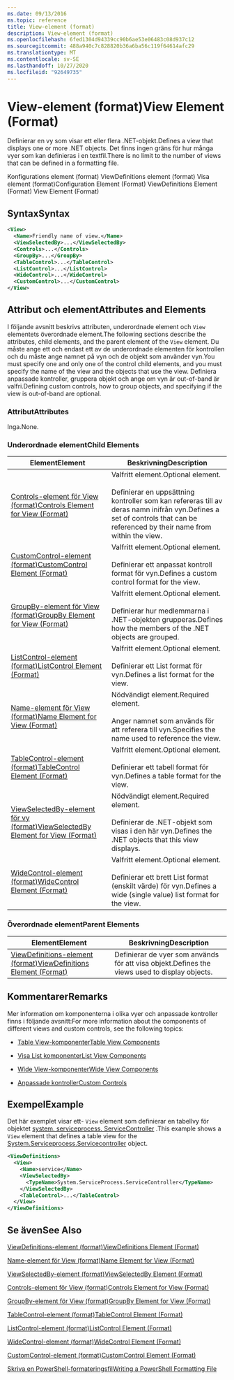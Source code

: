 ```yaml
---
ms.date: 09/13/2016
ms.topic: reference
title: View-element (format)
description: View-element (format)
ms.openlocfilehash: 6fed1304d94339cc90b6ae53e06483c08d937c12
ms.sourcegitcommit: 488a940c7c828820b36a6ba56c119f64614afc29
ms.translationtype: MT
ms.contentlocale: sv-SE
ms.lasthandoff: 10/27/2020
ms.locfileid: "92649735"
---
```

# <a name="view-element-format"></a><span data-ttu-id="08e43-103">View-element (format)</span><span class="sxs-lookup"><span data-stu-id="08e43-103">View Element (Format)</span></span>

<span data-ttu-id="08e43-104">Definierar en vy som visar ett eller flera .NET-objekt.</span><span class="sxs-lookup"><span data-stu-id="08e43-104">Defines a view that displays one or more .NET objects.</span></span> <span data-ttu-id="08e43-105">Det finns ingen gräns för hur många vyer som kan definieras i en textfil.</span><span class="sxs-lookup"><span data-stu-id="08e43-105">There is no limit to the number of views that can be defined in a formatting file.</span></span>

<span data-ttu-id="08e43-106">Konfigurations element (format) ViewDefinitions element (format) Visa element (format)</span><span class="sxs-lookup"><span data-stu-id="08e43-106">Configuration Element (Format) ViewDefinitions Element (Format) View Element (Format)</span></span>

## <a name="syntax"></a><span data-ttu-id="08e43-107">Syntax</span><span class="sxs-lookup"><span data-stu-id="08e43-107">Syntax</span></span>

```xml
<View>
  <Name>Friendly name of view.</Name>
  <ViewSelectedBy>...</ViewSelectedBy>
  <Controls>...</Controls>
  <GroupBy>...</GroupBy>
  <TableControl>...</TableControl>
  <ListControl>...</ListControl>
  <WideControl>...</WideControl>
  <CustomControl>...</CustomControl>
</View>
```

## <a name="attributes-and-elements"></a><span data-ttu-id="08e43-108">Attribut och element</span><span class="sxs-lookup"><span data-stu-id="08e43-108">Attributes and Elements</span></span>

<span data-ttu-id="08e43-109">I följande avsnitt beskrivs attributen, underordnade element och `View` elementets överordnade element.</span><span class="sxs-lookup"><span data-stu-id="08e43-109">The following sections describe the attributes, child elements, and the parent element of the `View` element.</span></span> <span data-ttu-id="08e43-110">Du måste ange ett och endast ett av de underordnade elementen för kontrollen och du måste ange namnet på vyn och de objekt som använder vyn.</span><span class="sxs-lookup"><span data-stu-id="08e43-110">You must specify one and only one of the control child elements, and you must specify the name of the view and the objects that use the view.</span></span> <span data-ttu-id="08e43-111">Definiera anpassade kontroller, gruppera objekt och ange om vyn är out-of-band är valfri.</span><span class="sxs-lookup"><span data-stu-id="08e43-111">Defining custom controls, how to group objects, and specifying if the view is out-of-band are optional.</span></span>

### <a name="attributes"></a><span data-ttu-id="08e43-112">Attribut</span><span class="sxs-lookup"><span data-stu-id="08e43-112">Attributes</span></span>

<span data-ttu-id="08e43-113">Inga.</span><span class="sxs-lookup"><span data-stu-id="08e43-113">None.</span></span>

### <a name="child-elements"></a><span data-ttu-id="08e43-114">Underordnade element</span><span class="sxs-lookup"><span data-stu-id="08e43-114">Child Elements</span></span>

|<span data-ttu-id="08e43-115">Element</span><span class="sxs-lookup"><span data-stu-id="08e43-115">Element</span></span>|<span data-ttu-id="08e43-116">Beskrivning</span><span class="sxs-lookup"><span data-stu-id="08e43-116">Description</span></span>|
|-------------|-----------------|
|[<span data-ttu-id="08e43-117">Controls-element för View (format)</span><span class="sxs-lookup"><span data-stu-id="08e43-117">Controls Element for View (Format)</span></span>](./controls-element-for-view-format.md)|<span data-ttu-id="08e43-118">Valfritt element.</span><span class="sxs-lookup"><span data-stu-id="08e43-118">Optional element.</span></span><br /><br /> <span data-ttu-id="08e43-119">Definierar en uppsättning kontroller som kan refereras till av deras namn inifrån vyn.</span><span class="sxs-lookup"><span data-stu-id="08e43-119">Defines a set of controls that can be referenced by their name from within the view.</span></span>|
|[<span data-ttu-id="08e43-120">CustomControl-element (format)</span><span class="sxs-lookup"><span data-stu-id="08e43-120">CustomControl Element (Format)</span></span>](./customcontrol-element-for-groupby-format.md)|<span data-ttu-id="08e43-121">Valfritt element.</span><span class="sxs-lookup"><span data-stu-id="08e43-121">Optional element.</span></span><br /><br /> <span data-ttu-id="08e43-122">Definierar ett anpassat kontroll format för vyn.</span><span class="sxs-lookup"><span data-stu-id="08e43-122">Defines a custom control format for the view.</span></span>|
|[<span data-ttu-id="08e43-123">GroupBy-element för View (format)</span><span class="sxs-lookup"><span data-stu-id="08e43-123">GroupBy Element for View (Format)</span></span>](./groupby-element-for-view-format.md)|<span data-ttu-id="08e43-124">Valfritt element.</span><span class="sxs-lookup"><span data-stu-id="08e43-124">Optional element.</span></span><br /><br /> <span data-ttu-id="08e43-125">Definierar hur medlemmarna i .NET-objekten grupperas.</span><span class="sxs-lookup"><span data-stu-id="08e43-125">Defines how the members of the .NET objects are grouped.</span></span>|
|[<span data-ttu-id="08e43-126">ListControl-element (format)</span><span class="sxs-lookup"><span data-stu-id="08e43-126">ListControl Element (Format)</span></span>](./listcontrol-element-format.md)|<span data-ttu-id="08e43-127">Valfritt element.</span><span class="sxs-lookup"><span data-stu-id="08e43-127">Optional element.</span></span><br /><br /> <span data-ttu-id="08e43-128">Definierar ett List format för vyn.</span><span class="sxs-lookup"><span data-stu-id="08e43-128">Defines a list format for the view.</span></span>|
|[<span data-ttu-id="08e43-129">Name-element för View (format)</span><span class="sxs-lookup"><span data-stu-id="08e43-129">Name Element for View (Format)</span></span>](./name-element-for-view-format.md)|<span data-ttu-id="08e43-130">Nödvändigt element.</span><span class="sxs-lookup"><span data-stu-id="08e43-130">Required element.</span></span><br /><br /> <span data-ttu-id="08e43-131">Anger namnet som används för att referera till vyn.</span><span class="sxs-lookup"><span data-stu-id="08e43-131">Specifies the name used to reference the view.</span></span>|
|[<span data-ttu-id="08e43-132">TableControl-element (format)</span><span class="sxs-lookup"><span data-stu-id="08e43-132">TableControl Element (Format)</span></span>](./tablecontrol-element-format.md)|<span data-ttu-id="08e43-133">Valfritt element.</span><span class="sxs-lookup"><span data-stu-id="08e43-133">Optional element.</span></span><br /><br /> <span data-ttu-id="08e43-134">Definierar ett tabell format för vyn.</span><span class="sxs-lookup"><span data-stu-id="08e43-134">Defines a table format for the view.</span></span>|
|[<span data-ttu-id="08e43-135">ViewSelectedBy-element för vy (format)</span><span class="sxs-lookup"><span data-stu-id="08e43-135">ViewSelectedBy Element for View (Format)</span></span>](./viewselectedby-element-format.md)|<span data-ttu-id="08e43-136">Nödvändigt element.</span><span class="sxs-lookup"><span data-stu-id="08e43-136">Required element.</span></span><br /><br /> <span data-ttu-id="08e43-137">Definierar de .NET-objekt som visas i den här vyn.</span><span class="sxs-lookup"><span data-stu-id="08e43-137">Defines the .NET objects that this view displays.</span></span>|
|[<span data-ttu-id="08e43-138">WideControl-element (format)</span><span class="sxs-lookup"><span data-stu-id="08e43-138">WideControl Element (Format)</span></span>](./widecontrol-element-format.md)|<span data-ttu-id="08e43-139">Valfritt element.</span><span class="sxs-lookup"><span data-stu-id="08e43-139">Optional element.</span></span><br /><br /> <span data-ttu-id="08e43-140">Definierar ett brett List format (enskilt värde) för vyn.</span><span class="sxs-lookup"><span data-stu-id="08e43-140">Defines a wide (single value) list format for the view.</span></span>|

### <a name="parent-elements"></a><span data-ttu-id="08e43-141">Överordnade element</span><span class="sxs-lookup"><span data-stu-id="08e43-141">Parent Elements</span></span>

|<span data-ttu-id="08e43-142">Element</span><span class="sxs-lookup"><span data-stu-id="08e43-142">Element</span></span>|<span data-ttu-id="08e43-143">Beskrivning</span><span class="sxs-lookup"><span data-stu-id="08e43-143">Description</span></span>|
|-------------|-----------------|
|[<span data-ttu-id="08e43-144">ViewDefinitions-element (format)</span><span class="sxs-lookup"><span data-stu-id="08e43-144">ViewDefinitions Element (Format)</span></span>](./viewdefinitions-element-format.md)|<span data-ttu-id="08e43-145">Definierar de vyer som används för att visa objekt.</span><span class="sxs-lookup"><span data-stu-id="08e43-145">Defines the views used to display objects.</span></span>|

## <a name="remarks"></a><span data-ttu-id="08e43-146">Kommentarer</span><span class="sxs-lookup"><span data-stu-id="08e43-146">Remarks</span></span>

<span data-ttu-id="08e43-147">Mer information om komponenterna i olika vyer och anpassade kontroller finns i följande avsnitt:</span><span class="sxs-lookup"><span data-stu-id="08e43-147">For more information about the components of different views and custom controls, see the following topics:</span></span>

- [<span data-ttu-id="08e43-148">Table View-komponenter</span><span class="sxs-lookup"><span data-stu-id="08e43-148">Table View Components</span></span>](./creating-a-table-view.md)

- [<span data-ttu-id="08e43-149">Visa List komponenter</span><span class="sxs-lookup"><span data-stu-id="08e43-149">List View Components</span></span>](./creating-a-list-view.md)

- [<span data-ttu-id="08e43-150">Wide View-komponenter</span><span class="sxs-lookup"><span data-stu-id="08e43-150">Wide View Components</span></span>](./creating-a-wide-view.md)

- [<span data-ttu-id="08e43-151">Anpassade kontroller</span><span class="sxs-lookup"><span data-stu-id="08e43-151">Custom Controls</span></span>](./creating-custom-controls.md)

## <a name="example"></a><span data-ttu-id="08e43-152">Exempel</span><span class="sxs-lookup"><span data-stu-id="08e43-152">Example</span></span>

<span data-ttu-id="08e43-153">Det här exemplet visar ett- `View` element som definierar en tabellvy för objektet [system. serviceprocess. ServiceController](/dotnet/api/System.ServiceProcess.ServiceController) .</span><span class="sxs-lookup"><span data-stu-id="08e43-153">This example shows a `View` element that defines a table view for the [System.Serviceprocess.Servicecontroller](/dotnet/api/System.ServiceProcess.ServiceController) object.</span></span>

```xml
<ViewDefinitions>
  <View>
    <Name>service</Name>
    <ViewSelectedBy>
      <TypeName>System.ServiceProcess.ServiceController</TypeName>
    </ViewSelectedBy>
    <TableControl>...</TableControl>
  </View>
</ViewDefinitions>

```

## <a name="see-also"></a><span data-ttu-id="08e43-154">Se även</span><span class="sxs-lookup"><span data-stu-id="08e43-154">See Also</span></span>

[<span data-ttu-id="08e43-155">ViewDefinitions-element (format)</span><span class="sxs-lookup"><span data-stu-id="08e43-155">ViewDefinitions Element (Format)</span></span>](./viewdefinitions-element-format.md)

[<span data-ttu-id="08e43-156">Name-element för View (format)</span><span class="sxs-lookup"><span data-stu-id="08e43-156">Name Element for View (Format)</span></span>](./name-element-for-view-format.md)

[<span data-ttu-id="08e43-157">ViewSelectedBy-element (format)</span><span class="sxs-lookup"><span data-stu-id="08e43-157">ViewSelectedBy Element (Format)</span></span>](./viewselectedby-element-format.md)

[<span data-ttu-id="08e43-158">Controls-element för View (format)</span><span class="sxs-lookup"><span data-stu-id="08e43-158">Controls Element for View (Format)</span></span>](./controls-element-for-view-format.md)

[<span data-ttu-id="08e43-159">GroupBy-element för View (format)</span><span class="sxs-lookup"><span data-stu-id="08e43-159">GroupBy Element for View (Format)</span></span>](./groupby-element-for-view-format.md)

[<span data-ttu-id="08e43-160">TableControl-element (format)</span><span class="sxs-lookup"><span data-stu-id="08e43-160">TableControl Element (Format)</span></span>](./tablecontrol-element-format.md)

[<span data-ttu-id="08e43-161">ListControl-element (format)</span><span class="sxs-lookup"><span data-stu-id="08e43-161">ListControl Element (Format)</span></span>](./listcontrol-element-format.md)

[<span data-ttu-id="08e43-162">WideControl-element (format)</span><span class="sxs-lookup"><span data-stu-id="08e43-162">WideControl Element (Format)</span></span>](./widecontrol-element-format.md)

[<span data-ttu-id="08e43-163">CustomControl-element (format)</span><span class="sxs-lookup"><span data-stu-id="08e43-163">CustomControl Element (Format)</span></span>](./customcontrol-element-for-groupby-format.md)

[<span data-ttu-id="08e43-164">Skriva en PowerShell-formateringsfil</span><span class="sxs-lookup"><span data-stu-id="08e43-164">Writing a PowerShell Formatting File</span></span>](./writing-a-powershell-formatting-file.md)

